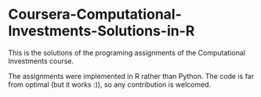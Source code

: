 Coursera-Computational-Investments-Solutions-in-R
=================================================

This is the solutions of the programing assignments of the Computational Investments course.

The assignments were implemented in R rather than Python. The code is far from optimal (but it works :)), so any contribution is welcomed.
